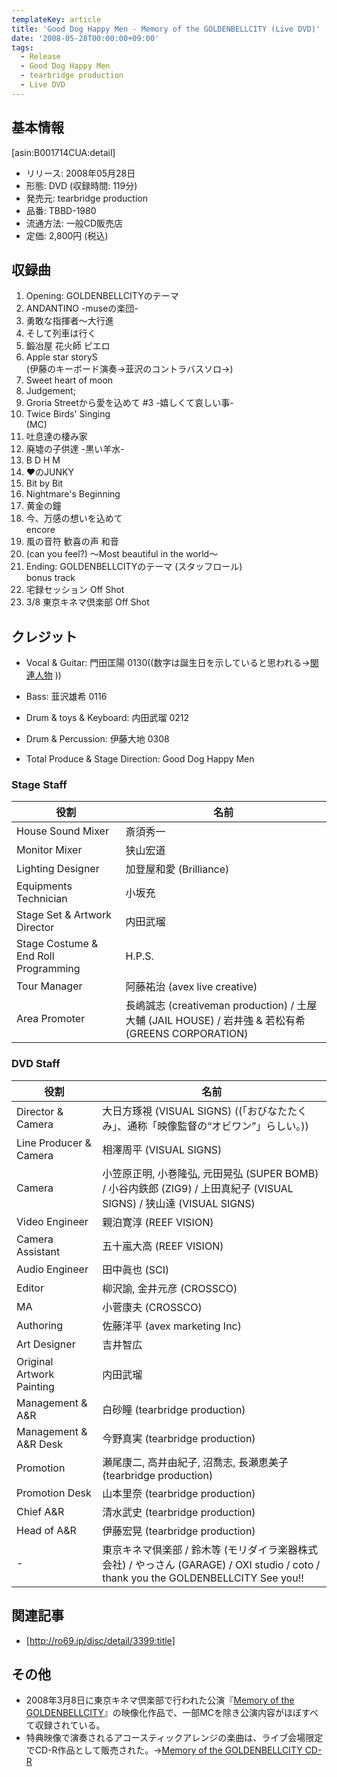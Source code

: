 ```yaml
---
templateKey: article
title: 'Good Dog Happy Men - Memory of the GOLDENBELLCITY (Live DVD)'
date: '2008-05-28T00:00:00+09:00'
tags:
  - Release
  - Good Dog Happy Men
  - tearbridge production
  - Live DVD
---
```

## 基本情報

[asin:B001714CUA:detail]

* リリース: 2008年05月28日
* 形態: DVD (収録時間: 119分)
* 発売元: tearbridge production
* 品番: TBBD-1980
* 流通方法: 一般CD販売店
* 定価: 2,800円 (税込)

## 収録曲

1. Opening: GOLDENBELLCITYのテーマ
1. ANDANTINO -museの楽団-
1. 勇敢な指揮者～大行進
1. そして列車は行く
1. 鍛冶屋 花火師 ピエロ
1. Apple star storyS<br>
   (伊藤のキーボード演奏→韮沢のコントラバスソロ→)
1. Sweet heart of moon
1. Judgement;
1. Groria Streetから愛を込めて #3 -嬉しくて哀しい事-
1. Twice Birds' Singing<br>
   (MC)
1. 吐息達の棲み家
1. 廃墟の子供達 -黒い羊水-
1. B D H M
1. ♥のJUNKY
1. Bit by Bit
1. Nightmare's Beginning
1. 黄金の鐘
1. 今、万感の想いを込めて<br>
   encore
1. 風の音符 歓喜の声 和音
1. (can you feel?) ～Most beautiful in the world～
1. Ending: GOLDENBELLCITYのテーマ (スタッフロール)<br>
   bonus track
1. 宅録セッション Off Shot
1. 3/8 東京キネマ倶楽部 Off Shot

## クレジット

* Vocal & Guitar: 門田匡陽 0130((数字は誕生日を示していると思われる→[関連人物](http://monden-info.hatenablog.com/entry/2016/03/10/000000) ))
* Bass: 韮沢雄希 0116
* Drum & toys & Keyboard: 内田武瑠 0212
* Drum & Percussion: 伊藤大地 0308

* Total Produce & Stage Direction: Good Dog Happy Men

### Stage Staff

役割 | 名前
-|-
House Sound Mixer | 斎須秀一
Monitor Mixer | 狭山宏道
Lighting Designer | 加登屋和愛 (Brilliance)
Equipments Technician | 小坂充
Stage Set & Artwork Director | 内田武瑠
Stage Costume & End Roll Programming | H.P.S.
Tour Manager | 阿藤祐治 (avex live creative)
Area Promoter | 長嶋誠志 (creativeman production) / 土屋大輔 (JAIL HOUSE) / 岩井強 & 若松有希 (GREENS CORPORATION)

### DVD Staff

役割 | 名前
-|-
Director & Camera | 大日方琢視 (VISUAL SIGNS) ((「おびなたたくみ」、通称「映像監督の“オビワン”」らしい。))
Line Producer & Camera | 相澤周平 (VISUAL SIGNS)
Camera | 小笠原正明, 小巻隆弘, 元田晃弘 (SUPER BOMB) / 小谷内鉄郎 (ZIG9) / 上田真紀子 (VISUAL SIGNS) / 狭山達 (VISUAL SIGNS)
Video Engineer | 親泊寛淳 (REEF VISION)
Camera Assistant | 五十嵐大高 (REEF VISION)
Audio Engineer | 田中眞也 (SCI)
Editor | 柳沢諭, 金井元彦 (CROSSCO)
MA | 小菅康夫 (CROSSCO)
Authoring | 佐藤洋平 (avex marketing Inc)
Art Designer | 吉井智広
Original Artwork Painting | 内田武瑠
Management & A&R | 白砂瞳 (tearbridge production)
Management & A&R Desk | 今野真実 (tearbridge production)
Promotion | 瀬尾康二, 高井由紀子, 沼喬志, 長瀬恵美子 (tearbridge production)
Promotion Desk | 山本里奈 (tearbridge production)
Chief A&R | 清水武史 (tearbridge production)
Head of A&R | 伊藤宏晃 (tearbridge production)
- | 東京キネマ倶楽部 / 鈴木等 (モリダイラ楽器株式会社) / やっさん (GARAGE) / OXI studio / coto / thank you the GOLDENBELLCITY See you!!

## 関連記事

* [http://ro69.jp/disc/detail/3399:title]

## その他

* 2008年3月8日に東京キネマ倶楽部で行われた公演『[Memory of the GOLDENBELLCITY](http://monden-info.hatenablog.com/entry/2008/03/08/000000_1)』の映像化作品で、一部MCを除き公演内容がほぼすべて収録されている。
* 特典映像で演奏されるアコースティックアレンジの楽曲は、ライブ会場限定でCD-R作品として販売された。→[Memory of the GOLDENBELLCITY CD-R](http://monden-info.hatenablog.com/entry/2008/03/08/000000)
